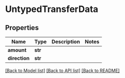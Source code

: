 # UntypedTransferData

## Properties
Name | Type | Description | Notes
------------ | ------------- | ------------- | -------------
**amount** | **str** |  | 
**direction** | **str** |  | 

[[Back to Model list]](../README.md#documentation-for-models) [[Back to API list]](../README.md#documentation-for-api-endpoints) [[Back to README]](../README.md)

